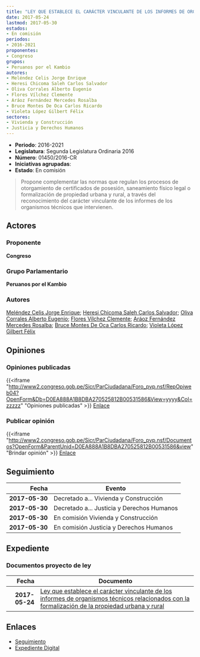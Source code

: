 ```yaml
---
title: "LEY QUE ESTABLECE EL CARÁCTER VINCULANTE DE LOS INFORMES DE ORGANISMOS TÉCNICOS RELACIONADOS CON LA FORMALIZACIÓN DE LA PROPIEDAD URBANA Y RURAL"
date: 2017-05-24
lastmod: 2017-05-30
estados:
- En comisión
periodos:
- 2016-2021
proponentes:
- Congreso
grupos:
- Peruanos por el Kambio
autores:
- Meléndez Celis Jorge Enrique
- Heresi Chicoma Saleh Carlos Salvador
- Oliva Corrales Alberto Eugenio
- Flores Vílchez Clemente
- Aráoz Fernández Mercedes Rosalba
- Bruce Montes De Oca Carlos Ricardo
- Violeta López Gilbert Félix
sectores:
- Vivienda y Construcción
- Justicia y Derechos Humanos
---
```

- **Periodo**: 2016-2021
- **Legislatura**: Segunda Legislatura Ordinaria 2016
- **Número**: 01450/2016-CR
- **Iniciativas agrupadas**: 
- **Estado**: En comisión

> Propone complementar las normas que regulan los procesos de otorgamiento de certificados de posesión, saneamiento físico legal o formalización de propiedad urbana y rural, a través del reconocimiento del carácter vinculante de los informes de los organismos técnicos que intervienen.


## Actores

### Proponente

**Congreso**

### Grupo Parlamentario

**Peruanos por el Kambio**

### Autores

[Meléndez Celis Jorge Enrique](mailto:mailto:jmelendez@congreso.gob.pe); [Heresi Chicoma Saleh Carlos Salvador](mailto:mailto:sheresi@congreso.gob.pe); [Oliva Corrales Alberto Eugenio](mailto:mailto:aoliva@congreso.gob.pe); [Flores Vílchez Clemente](mailto:mailto:cflores@congreso.gob.pe); [Aráoz Fernández Mercedes Rosalba](mailto:mailto:maraoz@congreso.gob.pe); [Bruce Montes De Oca Carlos Ricardo](mailto:mailto:cbruce@congreso.gob.pe); [Violeta López Gilbert Félix](mailto:mailto:gvioleta@congreso.gob.pe)

## Opiniones

### Opiniones publicadas

{{<iframe "http://www2.congreso.gob.pe/Sicr/ParCiudadana/Foro_pvp.nsf/RepOpiweb04?OpenForm&Db=D0EA888A1B8DBA270525812B00531586&View=yyyy&Col=zzzzz" "Opiniones publicadas" >}}
[Enlace](http://www2.congreso.gob.pe/Sicr/ParCiudadana/Foro_pvp.nsf/RepOpiweb04?OpenForm&Db=D0EA888A1B8DBA270525812B00531586&View=yyyy&Col=zzzzz)

### Publicar opinión

{{<iframe "http://www2.congreso.gob.pe/Sicr/ParCiudadana/Foro_pvp.nsf/Documentos?OpenForm&ParentUnid=D0EA888A1B8DBA270525812B00531586&view" "Brindar opinión" >}}
[Enlace](http://www2.congreso.gob.pe/Sicr/ParCiudadana/Foro_pvp.nsf/Documentos?OpenForm&ParentUnid=D0EA888A1B8DBA270525812B00531586&view)


## Seguimiento

| Fecha | Evento |
|------:|--------|
| **2017-05-30** | Decretado a... Vivienda y Construcción |
| **2017-05-30** | Decretado a... Justicia y Derechos Humanos |
| **2017-05-30** | En comisión Vivienda y Construcción |
| **2017-05-30** | En comisión Justicia y Derechos Humanos |

## Expediente

### Documentos proyecto de ley

| Fecha | Documento |
|------:|-----------|
| **2017-05-24** | [Ley que establece el carácter vinculante de los informes de organismos técnicos relacionados con la formalización de la propiedad urbana y rural](http://www.leyes.congreso.gob.pe/Documentos/2016_2021/Proyectos_de_Ley_y_de_Resoluciones_Legislativas/PL0145020170524..pdf) |

## Enlaces

- [Seguimiento](http://www2.congreso.gob.pe/Sicr/TraDocEstProc/CLProLey2016.nsf/f7fff46988ca05b1052578e100829cc7/6e0ffe75fb4cb6420525812b0054493a?OpenDocument)
- [Expediente Digital](http://www2.congreso.gob.pe/Sicr/TraDocEstProc/CLProLey2016.nsf/f7fff46988ca05b1052578e100829cc7/6e0ffe75fb4cb6420525812b0054493a?OpenDocument&Click=05257FB7005EB655.eb71d0cf91d8294e05256cdf006b5706/$Body/0.1C6C)

